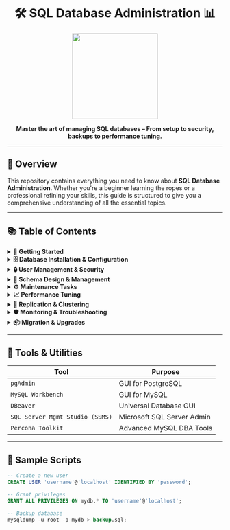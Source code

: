 <!-- README.md -->

<h1 align="center">
  🛠️ SQL Database Administration 📊
</h1>

<p align="center">
  <img src="https://media.giphy.com/media/RgzryV9nRCMHPVVXPV/giphy.gif" width="200" />
</p>

<p align="center">
  <strong>Master the art of managing SQL databases – From setup to security, backups to performance tuning.</strong>
</p>

---

## 🚀 Overview

This repository contains everything you need to know about **SQL Database Administration**. Whether you're a beginner learning the ropes or a professional refining your skills, this guide is structured to give you a comprehensive understanding of all the essential topics.

---

## 📚 Table of Contents

<details>
<summary><strong>🔰 Getting Started</strong></summary>

- What is Database Administration?
- Responsibilities of a DBA
- Overview of SQL vs NoSQL
- Types of SQL Databases (MySQL, PostgreSQL, MS SQL Server, Oracle)

</details>

<details>
<summary><strong>🗄️ Database Installation & Configuration</strong></summary>

- Installing MySQL/PostgreSQL/MSSQL
- Configuring Database Parameters
- Understanding Data Directories
- Managing Ports and Services

</details>

<details>
<summary><strong>🔒 User Management & Security</strong></summary>

- Creating Users and Roles
- Granting and Revoking Permissions
- Using Authentication Plugins
- Security Best Practices
- SQL Injection Prevention

</details>

<details>
<summary><strong>🧱 Schema Design & Management</strong></summary>

- Database Normalization
- Creating and Modifying Tables
- Indexes and Constraints
- Views, Stored Procedures, and Triggers

</details>

<details>
<summary><strong>⚙️ Maintenance Tasks</strong></summary>

- Backups (Logical vs Physical)
- Restoring Databases
- Archiving Data
- Data Integrity Checks

</details>

<details>
<summary><strong>📈 Performance Tuning</strong></summary>

- Query Optimization Techniques
- Using `EXPLAIN` or Query Plans
- Index Optimization
- Connection Pooling
- Caching Strategies

</details>

<details>
<summary><strong>🔄 Replication & Clustering</strong></summary>

- Master-Slave Replication
- Master-Master Replication
- High Availability with Clustering
- Failover Strategies

</details>

<details>
<summary><strong>🛡️ Monitoring & Troubleshooting</strong></summary>

- Monitoring Tools (Prometheus, Grafana, etc.)
- Checking Slow Queries
- Disk Usage Monitoring
- Logs and Error Diagnosis

</details>

<details>
<summary><strong>📦 Migration & Upgrades</strong></summary>

- Migrating Between SQL Servers
- Version Upgrades and Best Practices
- Zero-Downtime Deployments

</details>

---

## 🧰 Tools & Utilities

| Tool              | Purpose                          |
|-------------------|----------------------------------|
| `pgAdmin`         | GUI for PostgreSQL               |
| `MySQL Workbench` | GUI for MySQL                    |
| `DBeaver`         | Universal Database GUI           |
| `SQL Server Mgmt Studio (SSMS)` | Microsoft SQL Server Admin |
| `Percona Toolkit` | Advanced MySQL DBA Tools         |

---

## 📝 Sample Scripts

```sql
-- Create a new user
CREATE USER 'username'@'localhost' IDENTIFIED BY 'password';

-- Grant privileges
GRANT ALL PRIVILEGES ON mydb.* TO 'username'@'localhost';

-- Backup database
mysqldump -u root -p mydb > backup.sql;
